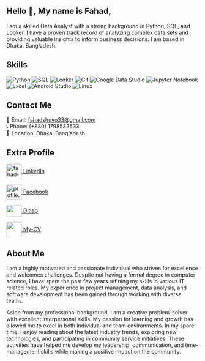 ## Hello 👋, My name is Fahad,
I am a skilled Data Analyst with a strong background in Python, SQL, and Looker. I have a proven track record of analyzing complex data sets and providing valuable insights to inform business decisions. I am based in Dhaka, Bangladesh.

## Skills

![Python](https://img.shields.io/badge/-Python-3776AB?style=flat-square&logo=python&logoColor=white) 
![SQL](https://img.shields.io/badge/-SQL-4479A1?style=flat-square&logo=sql&logoColor=white) 
![Looker](https://img.shields.io/badge/-Looker-26BFBF?style=flat-square&logo=looker&logoColor=white) 
![Git](https://img.shields.io/badge/-Git-F05032?style=flat-square&logo=git&logoColor=white) 
![Google Data Studio](https://img.shields.io/badge/-Google%20Data%20Studio-4285F4?style=flat-square&logo=google%20data%20studio&logoColor=white)
![Jupyter Notebook](https://img.shields.io/badge/-Jupyter%20Notebook-F37626?style=flat-square&logo=jupyter&logoColor=white)
![Excel](https://img.shields.io/badge/-Excel-217346?style=flat-square&logo=microsoft%20excel&logoColor=white)
![Android Studio](https://img.shields.io/badge/-Android%20Studio-3DDC84?style=flat-square&logo=android%20studio&logoColor=white)
![Linux](https://img.shields.io/badge/-Linux-FCC624?style=flat-square&logo=linux&logoColor=white)

## Contact Me

📧 Email: fahadshuvo33@gmail.com  
📞 Phone: (+880) 1798533533    
📍 Location: Dhaka, Bangladesh  

## Extra Profile

<p align="left">
<a href="https://linkedin.com/in/fahad-hossain-8b162b182" target="blank"><img align="center" src="https://github.com/fahadshuvo33/fahadshuvo33/blob/Extra/linkedin.png" alt="fahad-hossain-8b162b182" height="40" width="40" />  LinkedIn </a> 

<a href="https://fb.com/profile.php?id=100009153839196" target="blank"><img align="center" src="https://github.com/fahadshuvo33/fahadshuvo33/blob/Extra/facebook.png" alt="profile.php?id=100009153839196" height="40" width="40" /> Facebook </a> 

<a href="https://gitlab.com/fahadshuvo" target="blank"><img align="center" src="https://github.com/fahadshuvo33/fahadshuvo33/blob/Extra/gitlab-logo.svg" alt="" height="30" width="40" />  Gitlab  </a> 

<a href="https://drive.google.com/file/d/1EKJ3e3FKmLM5Vc1m7HERpAConDW4NCTj/view?usp=drive_link" target="blank"><img align="center" src="https://github.com/fahadshuvo33/fahadshuvo33/blob/Extra/curriculum-vitae.png" alt="" height="40" width="40" />  My-CV </a>
</p>

## About Me
I am a highly motivated and passionate individual who strives for excellence and welcomes challenges. Despite not having a formal degree in computer science, I have spent the past few years refining my skills in various IT-related roles. My experience in project management, data analysis, and software development has been gained through working with diverse teams.

Aside from my professional background, I am a creative problem-solver with excellent interpersonal skills. My passion for learning and growth has allowed me to excel in both individual and team environments. In my spare time, I enjoy reading about the latest industry trends, exploring new technologies, and participating in community service initiatives. These activities have helped me develop my leadership, communication, and time-management skills while making a positive impact on the community.
